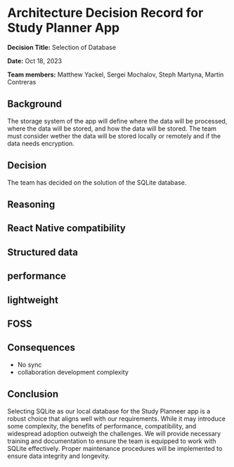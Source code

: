 # Architecture Decision Record for Study Planner App
**Decision Title:** Selection of Database

**Date:** Oct 18, 2023

**Team members:** Matthew Yackel, Sergei Mochalov, Steph Martyna, Martin Contreras

## Background
The storage system of the app will define where the data will be processed, where the data will be stored, and how the data will be stored. The team must consider wether the data will be stored locally or remotely and if the data needs encryption.

## Decision
The team has decided on the solution of the SQLite database.

## Reasoning 
**React Native compatibility**
   - 

**Structured data**
   - 

**performance**
   - 

**lightweight**
   - 

**FOSS**
   - 

## Consequences
   - No sync
   - collaboration development complexity

## Conclusion
<!-- NOT FINAL, NEEDS REVISION -->
Selecting SQLite as our local database for the Study Planneer app is a robust choice that aligns well with our requirements. While it may introduce some complexity, the benefits of performance, compatibility, and widespread adoption outweigh the challenges. We will provide necessary training and documentation to ensure the team is equipped to work with SQLite effectively. Proper maintenance procedures will be implemented to ensure data integrity and longevity.